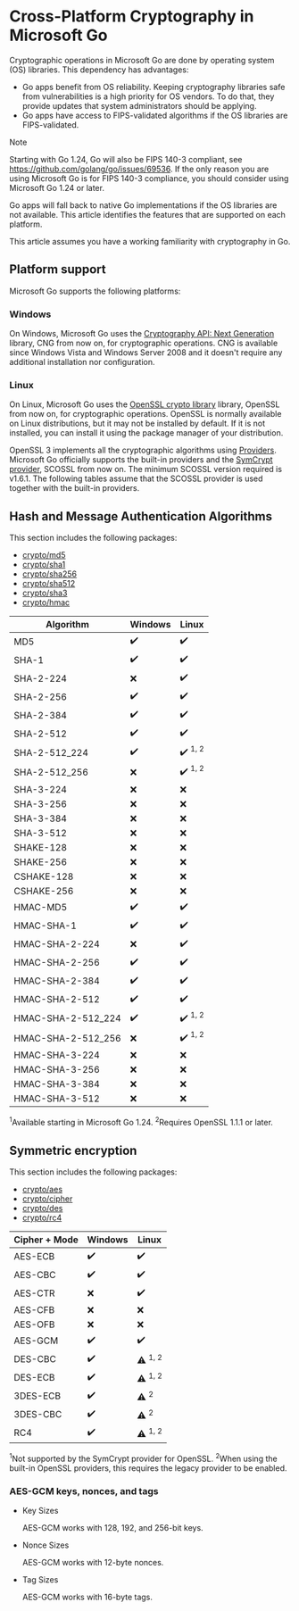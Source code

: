 # Cross-Platform Cryptography in Microsoft Go

Cryptographic operations in Microsoft Go are done by operating system (OS) libraries. This dependency has advantages:

* Go apps benefit from OS reliability. Keeping cryptography libraries safe from vulnerabilities is a high priority for OS vendors. To do that, they provide updates that system administrators should be applying.
* Go apps have access to FIPS-validated algorithms if the OS libraries are FIPS-validated.

> [!NOTE]
> Starting with Go 1.24, Go will also be FIPS 140-3 compliant, see https://github.com/golang/go/issues/69536.
> If the only reason you are using Microsoft Go is for FIPS 140-3 compliance, you should consider using Microsoft Go 1.24 or later.

Go apps will fall back to native Go implementations if the OS libraries are not available.
This article identifies the features that are supported on each platform.

This article assumes you have a working familiarity with cryptography in Go.

## Platform support

Microsoft Go supports the following platforms:

### Windows

On Windows, Microsoft Go uses the [Cryptography API: Next Generation](https://learn.microsoft.com/en-us/windows/win32/seccng/cng-portal) library, CNG from now on, for cryptographic operations.
CNG is available since Windows Vista and Windows Server 2008 and it doesn't require any additional installation nor configuration.

### Linux

On Linux, Microsoft Go uses the [OpenSSL crypto library](https://docs.openssl.org/3.0/man7/crypto/) library, OpenSSL from now on, for cryptographic operations.
OpenSSL is normally available on Linux distributions, but it may not be installed by default.
If it is not installed, you can install it using the package manager of your distribution.

OpenSSL 3 implements all the cryptographic algorithms using [Providers](https://docs.openssl.org/3.0/man7/crypto/#providers).
Microsoft Go officially supports the built-in providers and the [SymCrypt provider](https://github.com/microsoft/SymCrypt-OpenSSL), SCOSSL from now on.
The minimum SCOSSL version required is v1.6.1.
The following tables assume that the SCOSSL provider is used together with the built-in providers.

## Hash and Message Authentication Algorithms

This section includes the following packages:

* [crypto/md5](https://pkg.go.dev/crypto/md5)
* [crypto/sha1](https://pkg.go.dev/crypto/sha1)
* [crypto/sha256](https://pkg.go.dev/crypto/sha256)
* [crypto/sha512](https://pkg.go.dev/crypto/sha512)
* [crypto/sha3](https://pkg.go.dev/golang.org/x/crypto/sha3)
* [crypto/hmac](https://pkg.go.dev/crypto/hmac)

|Algorithm                  |Windows   |Linux                |
|---------------------------|----------|---------------------|
|MD5                        | ✔️       | ✔️                 |
|SHA-1                      | ✔️       | ✔️                 |
|SHA-2-224                  | ❌       | ✔️                 |
|SHA-2-256                  | ✔️       | ✔️                 |
|SHA-2-384                  | ✔️       | ✔️                 |
|SHA-2-512                  | ✔️       | ✔️                 |
|SHA-2-512_224              | ✔️       | ✔️ <sup>1, 2</sup> |
|SHA-2-512_256              | ❌       | ✔️ <sup>1, 2</sup> |
|SHA-3-224                  | ❌       | ❌                 |
|SHA-3-256                  | ❌       | ❌                 |
|SHA-3-384                  | ❌       | ❌                 |
|SHA-3-512                  | ❌       | ❌                 |
|SHAKE-128                  | ❌       | ❌                 |
|SHAKE-256                  | ❌       | ❌                 |
|CSHAKE-128                 | ❌       | ❌                 |
|CSHAKE-256                 | ❌       | ❌                 |
|HMAC-MD5                   | ✔️       | ✔️                 |
|HMAC-SHA-1                 | ✔️       | ✔️                 |
|HMAC-SHA-2-224             | ❌       | ✔️                 |
|HMAC-SHA-2-256             | ✔️       | ✔️                 |
|HMAC-SHA-2-384             | ✔️       | ✔️                 |
|HMAC-SHA-2-512             | ✔️       | ✔️                 |
|HMAC-SHA-2-512_224         | ✔️       | ✔️ <sup>1, 2</sup> |
|HMAC-SHA-2-512_256         | ❌       | ✔️ <sup>1, 2</sup> |
|HMAC-SHA-3-224             | ❌       | ❌                 |
|HMAC-SHA-3-256             | ❌       | ❌                 |
|HMAC-SHA-3-384             | ❌       | ❌                 |
|HMAC-SHA-3-512             | ❌       | ❌                 |

<sup>1</sup>Available starting in Microsoft Go 1.24.
<sup>2</sup>Requires OpenSSL 1.1.1 or later.

## Symmetric encryption

This section includes the following packages:

* [crypto/aes](https://pkg.go.dev/crypto/aes)
* [crypto/cipher](https://pkg.go.dev/crypto/cipher)
* [crypto/des](https://pkg.go.dev/crypto/des)
* [crypto/rc4](https://pkg.go.dev/crypto/rc4)

| Cipher + Mode | Windows  | Linux               |
|---------------|----------|---------------------|
| AES-ECB       | ✔️       | ✔️                 |
| AES-CBC       | ✔️       | ✔️                 |
| AES-CTR       | ❌       | ✔️                 |
| AES-CFB       | ❌       | ❌                 |
| AES-OFB       | ❌       | ❌                 |
| AES-GCM       | ✔️       | ✔️                 |
| DES-CBC       | ✔️       | ⚠️ <sup>1, 2</sup> |
| DES-ECB       | ✔️       | ⚠️ <sup>1, 2</sup> |
| 3DES-ECB      | ✔️       | ⚠️ <sup>2</sup>    |
| 3DES-CBC      | ✔️       | ⚠️ <sup>2</sup>    |
| RC4           | ✔️       | ⚠️ <sup>1, 2</sup> |

<sup>1</sup>Not supported by the SymCrypt provider for OpenSSL.
<sup>2</sup>When using the built-in OpenSSL providers, this requires the legacy provider to be enabled.

### AES-GCM keys, nonces, and tags

* Key Sizes

  AES-GCM works with 128, 192, and 256-bit keys.

* Nonce Sizes

  AES-GCM works with 12-byte nonces.

* Tag Sizes
  
  AES-GCM works with 16-byte tags.